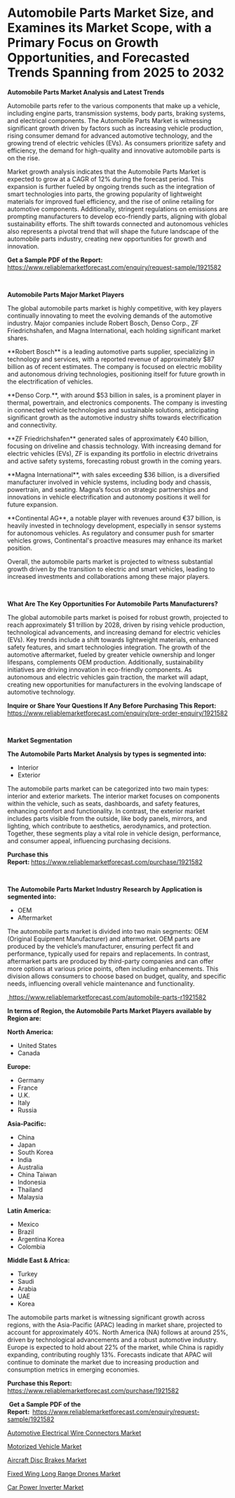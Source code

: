 <p><h1>Automobile Parts Market Size, and Examines its Market Scope, with a Primary Focus on Growth Opportunities, and Forecasted Trends Spanning from 2025 to 2032</h1></p><p><strong>Automobile Parts Market Analysis and Latest Trends</strong></p>
<p><p>Automobile parts refer to the various components that make up a vehicle, including engine parts, transmission systems, body parts, braking systems, and electrical components. The Automobile Parts Market is witnessing significant growth driven by factors such as increasing vehicle production, rising consumer demand for advanced automotive technology, and the growing trend of electric vehicles (EVs). As consumers prioritize safety and efficiency, the demand for high-quality and innovative automobile parts is on the rise.</p><p>Market growth analysis indicates that the Automobile Parts Market is expected to grow at a CAGR of 12% during the forecast period. This expansion is further fueled by ongoing trends such as the integration of smart technologies into parts, the growing popularity of lightweight materials for improved fuel efficiency, and the rise of online retailing for automotive components. Additionally, stringent regulations on emissions are prompting manufacturers to develop eco-friendly parts, aligning with global sustainability efforts. The shift towards connected and autonomous vehicles also represents a pivotal trend that will shape the future landscape of the automobile parts industry, creating new opportunities for growth and innovation.</p></p>
<p><strong>Get a Sample PDF of the Report:&nbsp;</strong> <a href="https://www.reliablemarketforecast.com/enquiry/request-sample/1921582?utm_campaign=1833&utm_medium=2&utm_source=Github&utm_content=ia&utm_term=30032025&utm_id=automobile-parts">https://www.reliablemarketforecast.com/enquiry/request-sample/1921582</a></p>
<p>&nbsp;</p>
<p><strong>Automobile Parts Major Market Players</strong></p>
<p><p>The global automobile parts market is highly competitive, with key players continually innovating to meet the evolving demands of the automotive industry. Major companies include Robert Bosch, Denso Corp., ZF Friedrichshafen, and Magna International, each holding significant market shares.</p><p>**Robert Bosch** is a leading automotive parts supplier, specializing in technology and services, with a reported revenue of approximately $87 billion as of recent estimates. The company is focused on electric mobility and autonomous driving technologies, positioning itself for future growth in the electrification of vehicles.</p><p>**Denso Corp.**, with around $53 billion in sales, is a prominent player in thermal, powertrain, and electronics components. The company is investing in connected vehicle technologies and sustainable solutions, anticipating significant growth as the automotive industry shifts towards electrification and connectivity.</p><p>**ZF Friedrichshafen** generated sales of approximately €40 billion, focusing on driveline and chassis technology. With increasing demand for electric vehicles (EVs), ZF is expanding its portfolio in electric drivetrains and active safety systems, forecasting robust growth in the coming years.</p><p>**Magna International**, with sales exceeding $36 billion, is a diversified manufacturer involved in vehicle systems, including body and chassis, powertrain, and seating. Magna’s focus on strategic partnerships and innovations in vehicle electrification and autonomy positions it well for future expansion.</p><p>**Continental AG**, a notable player with revenues around €37 billion, is heavily invested in technology development, especially in sensor systems for autonomous vehicles. As regulatory and consumer push for smarter vehicles grows, Continental's proactive measures may enhance its market position.</p><p>Overall, the automobile parts market is projected to witness substantial growth driven by the transition to electric and smart vehicles, leading to increased investments and collaborations among these major players.</p></p>
<p>&nbsp;</p>
<p><strong>What Are The Key Opportunities For Automobile Parts Manufacturers?</strong></p>
<p><p>The global automobile parts market is poised for robust growth, projected to reach approximately $1 trillion by 2028, driven by rising vehicle production, technological advancements, and increasing demand for electric vehicles (EVs). Key trends include a shift towards lightweight materials, enhanced safety features, and smart technologies integration. The growth of the automotive aftermarket, fueled by greater vehicle ownership and longer lifespans, complements OEM production. Additionally, sustainability initiatives are driving innovation in eco-friendly components. As autonomous and electric vehicles gain traction, the market will adapt, creating new opportunities for manufacturers in the evolving landscape of automotive technology.</p></p>
<p><strong>Inquire or Share Your Questions If Any Before Purchasing This Report:</strong> <a href="https://www.reliablemarketforecast.com/enquiry/pre-order-enquiry/1921582?utm_campaign=1833&utm_medium=2&utm_source=Github&utm_content=ia&utm_term=30032025&utm_id=automobile-parts">https://www.reliablemarketforecast.com/enquiry/pre-order-enquiry/1921582</a></p>
<p>&nbsp;</p>
<p><strong>Market Segmentation</strong></p>
<p><strong>The Automobile Parts Market Analysis by types is segmented into:</strong></p>
<p><ul><li>Interior</li><li>Exterior</li></ul></p>
<p><p>The automobile parts market can be categorized into two main types: interior and exterior markets. The interior market focuses on components within the vehicle, such as seats, dashboards, and safety features, enhancing comfort and functionality. In contrast, the exterior market includes parts visible from the outside, like body panels, mirrors, and lighting, which contribute to aesthetics, aerodynamics, and protection. Together, these segments play a vital role in vehicle design, performance, and consumer appeal, influencing purchasing decisions.</p></p>
<p><strong>Purchase this Report:&nbsp;</strong><a href="https://www.reliablemarketforecast.com/purchase/1921582?utm_campaign=1833&utm_medium=2&utm_source=Github&utm_content=ia&utm_term=30032025&utm_id=automobile-parts">https://www.reliablemarketforecast.com/purchase/1921582</a></p>
<p>&nbsp;</p>
<p><strong>The Automobile Parts Market Industry Research by Application is segmented into:</strong></p>
<p><ul><li>OEM</li><li>Aftermarket</li></ul></p>
<p><p>The automobile parts market is divided into two main segments: OEM (Original Equipment Manufacturer) and aftermarket. OEM parts are produced by the vehicle’s manufacturer, ensuring perfect fit and performance, typically used for repairs and replacements. In contrast, aftermarket parts are produced by third-party companies and can offer more options at various price points, often including enhancements. This division allows consumers to choose based on budget, quality, and specific needs, influencing overall vehicle maintenance and functionality.</p></p>
<p><a href="https://www.reliablemarketforecast.com/automobile-parts-r1921582?utm_campaign=1833&utm_medium=2&utm_source=Github&utm_content=ia&utm_term=30032025&utm_id=automobile-parts">&nbsp;https://www.reliablemarketforecast.com/automobile-parts-r1921582</a></p>
<p><strong>In terms of Region, the Automobile Parts Market Players available by Region are:</strong></p>
<p>
    <p> <strong> North America: </strong>
        <ul>
            <li>United States</li>
            <li>Canada</li>
        </ul>
        </p> 
    <p> <strong> Europe: </strong>
        <ul>
            <li>Germany</li>
            <li>France</li>
            <li>U.K.</li>
            <li>Italy</li>
            <li>Russia</li>
        </ul>
        </p> 
    <p> <strong> Asia-Pacific: </strong>
        <ul>
            <li>China</li>
            <li>Japan</li>
            <li>South Korea</li>
            <li>India</li>
            <li>Australia</li>
            <li>China Taiwan</li>
            <li>Indonesia</li>
            <li>Thailand</li>
            <li>Malaysia</li>
        </ul>
        </p> 
    <p> <strong> Latin America: </strong>
        <ul>
            <li>Mexico</li>
            <li>Brazil</li>
            <li>Argentina Korea</li>
            <li>Colombia</li>
        </ul>
        </p> 
    <p> <strong> Middle East & Africa: </strong>
        <ul>
            <li>Turkey</li>
            <li>Saudi</li>
            <li>Arabia</li>
            <li>UAE</li>
            <li>Korea</li>
        </ul>
    </p>
    </p>
<p><p>The automobile parts market is witnessing significant growth across regions, with the Asia-Pacific (APAC) leading in market share, projected to account for approximately 40%. North America (NA) follows at around 25%, driven by technological advancements and a robust automotive industry. Europe is expected to hold about 22% of the market, while China is rapidly expanding, contributing roughly 13%. Forecasts indicate that APAC will continue to dominate the market due to increasing production and consumption metrics in emerging economies.</p></p>
<p><strong>Purchase this Report: </strong><a href="https://www.reliablemarketforecast.com/purchase/1921582?utm_campaign=1833&utm_medium=2&utm_source=Github&utm_content=ia&utm_term=30032025&utm_id=automobile-parts">https://www.reliablemarketforecast.com/purchase/1921582</a></p>
<p>&nbsp;<strong>Get a Sample PDF of the Report:&nbsp;&nbsp;</strong><a href="https://www.reliablemarketforecast.com/enquiry/request-sample/1921582?utm_campaign=1833&utm_medium=2&utm_source=Github&utm_content=ia&utm_term=30032025&utm_id=automobile-parts">https://www.reliablemarketforecast.com/enquiry/request-sample/1921582</a></p>
<p><strong></strong></p>
<p><p><a href="https://github.com/juniordelafrance/Market-Research-Report-List-5/blob/main/automotive-electrical-wire-connectors-market.md?utm_campaign=1833&utm_medium=2&utm_source=Github&utm_content=ia&utm_term=30032025&utm_id=automobile-parts">Automotive Electrical Wire Connectors Market</a></p><p><a href="https://github.com/rullihipes6h/Market-Research-Report-List-1/blob/main/motorized-vehicle-market.md?utm_campaign=1833&utm_medium=2&utm_source=Github&utm_content=ia&utm_term=30032025&utm_id=automobile-parts">Motorized Vehicle Market</a></p><p><a href="https://github.com/zeraikulkawb/Market-Research-Report-List-1/blob/main/aircraft-disc-brakes-market.md?utm_campaign=1833&utm_medium=2&utm_source=Github&utm_content=ia&utm_term=30032025&utm_id=automobile-parts">Aircraft Disc Brakes Market</a></p><p><a href="https://github.com/dandatesha7q/Market-Research-Report-List-1/blob/main/fixed-wing-long-range-drones-market.md?utm_campaign=1833&utm_medium=2&utm_source=Github&utm_content=ia&utm_term=30032025&utm_id=automobile-parts">Fixed Wing Long Range Drones Market</a></p><p><a href="https://github.com/FassouRP/Market-Research-Report-List-7/blob/main/car-power-inverter-market.md?utm_campaign=1833&utm_medium=2&utm_source=Github&utm_content=ia&utm_term=30032025&utm_id=automobile-parts">Car Power Inverter Market</a></p></p>